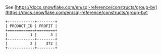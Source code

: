 See [https://docs.snowflake.com/en/sql-reference/constructs/group-by](https://docs.snowflake.com/en/sql-reference/constructs/group-by)
```
+------------+--------+
| PRODUCT_ID | PROFIT |
+============+========+
|          1 |      3 |
+------------+--------+
|          2 |    372 |
+------------+--------+
```
